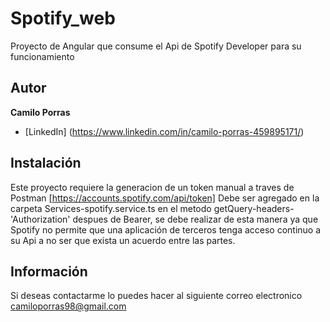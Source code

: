 # Spotify_web
Proyecto de Angular que consume el Api de Spotify Developer para su funcionamiento

## Autor 
**Camilo Porras**

* [LinkedIn] (https://www.linkedin.com/in/camilo-porras-459895171/) 

## Instalación

Este proyecto requiere la generacion de un token manual a traves de Postman [https://accounts.spotify.com/api/token]
Debe ser agregado en la carpeta Services-spotify.service.ts en el metodo getQuery-headers-'Authorization' despues de Bearer, 
se debe realizar de esta manera ya que Spotify no permite que una aplicación de terceros tenga acceso continuo a su Api a no ser que 
exista un acuerdo entre las partes.

##  Información 
Si deseas contactarme lo puedes hacer al siguiente correo electronico camiloporras98@gmail.com
